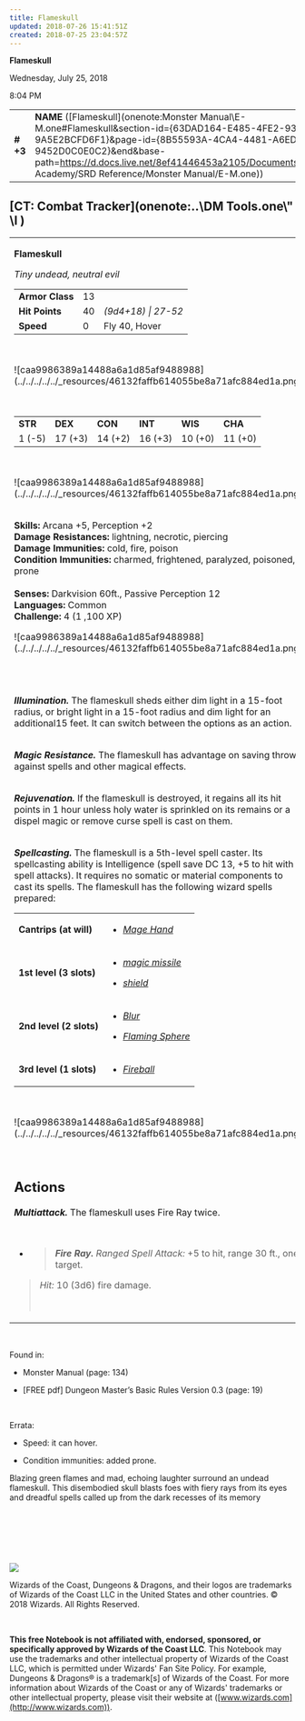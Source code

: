 ```yaml
---
title: Flameskull
updated: 2018-07-26 15:41:51Z
created: 2018-07-25 23:04:57Z
---
```


**Flameskull**

Wednesday, July 25, 2018

8:04 PM

|           |                                                                                                                                                                                                                                                                                              |        |        |        |     |       |         |
|-----------|----------------------------------------------------------------------------------------------------------------------------------------------------------------------------------------------------------------------------------------------------------------------------------------------|--------|--------|--------|-----|-------|---------|
| **\# +3** | **NAME** ([Flameskull](onenote:Monster Manual\\E-M.one#Flameskull&section-id={63DAD164-E485-4FE2-939F-9A5E2BCFD6F1}&page-id={8B55593A-4CA4-4481-A6ED-9452D0C0E0C2}&end&base-path=https://d.docs.live.net/8ef41446453a2105/Documents/Adventure Academy/SRD Reference/Monster Manual/E-M.one)) | **13** | **40** | **40** | \-  | Notes | 1100 XP |

## [CT: Combat Tracker](onenote:..\\DM Tools.one\\" \l )

<table><tbody><tr class="odd"><td><p><strong>Flameskull</strong></p><p><em>Tiny undead, neutral evil<br />
</em></p><table><tbody><tr class="odd"><td><strong>Armor Class</strong></td><td>13</td><td> </td></tr><tr class="even"><td><strong>Hit Points</strong></td><td>40</td><td><em>(9d4+18) | 27-52</em></td></tr><tr class="odd"><td><strong>Speed</strong></td><td>0</td><td>Fly 40, Hover</td></tr></tbody></table><p> </p><p>![caa9986389a14488a6a1d85af9488988](../../../../../_resources/46132faffb614055be8a71afc884ed1a.png)</p><p> </p><table><tbody><tr class="odd"><td><strong>STR</strong></td><td><strong>DEX</strong></td><td><strong>CON</strong></td><td><strong>INT</strong></td><td><strong>WIS</strong></td><td><strong>CHA</strong></td></tr><tr class="even"><td>1 (-5)</td><td>17 (+3)</td><td>14 (+2)</td><td>16 (+3)</td><td>10 (+0)</td><td>11 (+0)</td></tr></tbody></table><p> </p><p>![caa9986389a14488a6a1d85af9488988](../../../../../_resources/46132faffb614055be8a71afc884ed1a.png)</p><p><strong><br />
Skills:</strong> Arcana +5, Perception +2<br />
<strong>Damage Resistances:</strong> lightning, necrotic, piercing<br />
<strong>Damage Immunities:</strong> cold, fire, poison<br />
<strong>Condition Immunities:</strong> charmed, frightened, paralyzed, poisoned, prone<br />
<br />
<strong>Senses:</strong> Darkvision 60ft., Passive Perception 12<br />
<strong>Languages:</strong> Common<br />
<strong>Challenge:</strong> 4 (1 ,100 XP)</p><p>![caa9986389a14488a6a1d85af9488988](../../../../../_resources/46132faffb614055be8a71afc884ed1a.png)</p><p> </p><p><em><strong><br />
Illumination.</strong></em> The flameskull sheds either dim light in a 15-foot radius, or bright light in a 15-foot radius and dim light for an additional15 feet. It can switch between the options as an action.</p><p><em><strong><br />
Magic Resistance.</strong></em> The flameskull has advantage on saving throws against spells and other magical effects.</p><p><em><strong><br />
Rejuvenation.</strong></em> If the flameskull is destroyed, it regains all its hit points in 1 hour unless holy water is sprinkled on its remains or a dispel magic or remove curse spell is cast on them.</p><p><em><strong><br />
Spellcasting.</strong></em> The flameskull is a 5th-level spell caster. Its spellcasting ability is Intelligence (spell save DC 13, +5 to hit with spell attacks). It requires no somatic or material components to cast its spells. The flameskull has the following wizard spells prepared:</p><table><tbody><tr class="odd"><td><strong>Cantrips (at will)</strong></td><td><ul><li><p><a href="onenote:..\\Spellbook\\M-N.one#Mage Hand&amp;section-id={EEF38EE0-5EFC-4A47-9C2E-367214925D15}&amp;page-id={2770C840-4F90-4E7E-A66D-902FEDE0CA91}&amp;end&amp;base-path=https://d.docs.live.net/8ef41446453a2105/Documents/Adventure Academy/SRD Reference"><em>Mage Hand</em></a></p></li></ul></td></tr><tr class="even"><td><strong>1st level (3 slots)</strong></td><td><ul><li><p><a href="onenote:..\\Spellbook\\M-N.one#Magic Missile&amp;section-id={EEF38EE0-5EFC-4A47-9C2E-367214925D15}&amp;page-id={9A493788-0E15-43A0-8AF4-B7872002DD8A}&amp;end&amp;base-path=https://d.docs.live.net/8ef41446453a2105/Documents/Adventure Academy/SRD Reference"><em>magic missile</em></a></p></li><li><p><a href="onenote:..\\Spellbook\\S-T.one#Shield&amp;section-id={F367AE4A-1175-4CCE-BA3F-A099683090F9}&amp;page-id={ACDB73A2-0BE4-4CFB-B75F-5666F2A8F08C}&amp;end&amp;base-path=https://d.docs.live.net/8ef41446453a2105/Documents/Adventure Academy/SRD Reference"><em>shield</em></a></p></li></ul></td></tr><tr class="odd"><td><strong>2nd level (2 slots)</strong></td><td><ul><li><p><a href="onenote:..\\Spellbook\\A-B.one#Blur&amp;section-id={B393F978-44B8-4CA5-94A0-35B9BD6E69FD}&amp;page-id={8232DFF2-D71E-4E6F-AEC0-87D145F770B7}&amp;end&amp;base-path=https://d.docs.live.net/8ef41446453a2105/Documents/Adventure Academy/SRD Reference"><em>Blur</em></a></p></li><li><p><a href="onenote:..\\Spellbook\\E-F.one#Flaming Sphere&amp;section-id={9D76DF92-D437-4006-8BCF-40C1CDF7C609}&amp;page-id={BD969EB6-9887-49CA-8B11-F7D9A518295B}&amp;end&amp;base-path=https://d.docs.live.net/8ef41446453a2105/Documents/Adventure Academy/SRD Reference"><em>Flaming Sphere</em></a></p></li></ul></td></tr><tr class="even"><td><strong>3rd level (1 slots)</strong></td><td><ul><li><p><a href="onenote:..\\Spellbook\\E-F.one#Fireball&amp;section-id={9D76DF92-D437-4006-8BCF-40C1CDF7C609}&amp;page-id={2719C7FA-4413-49E4-A7E1-945917525565}&amp;end&amp;base-path=https://d.docs.live.net/8ef41446453a2105/Documents/Adventure Academy/SRD Reference"><em>Fireball</em></a></p></li></ul></td></tr></tbody></table><p> </p><p>![caa9986389a14488a6a1d85af9488988](../../../../../_resources/46132faffb614055be8a71afc884ed1a.png)</p><p> </p><h2 id="actions"><strong>Actions</strong></h2><p><em><strong>Multiattack.</strong></em> The flameskull uses Fire Ray twice.</p><p> </p><ul><li><blockquote><p><em><strong>Fire Ray.</strong> Ranged Spell Attack:</em> +5 to hit, range 30 ft., one target.</p></blockquote></li></ul><blockquote><p><em>Hit:</em> 10 (3d6) fire damage.</p><p> </p></blockquote></td></tr></tbody></table>

 

Found in:

-   Monster Manual (page: 134)

-   \[FREE pdf\] Dungeon Master’s Basic Rules Version 0.3 (page: 19)

 

Errata:

-   Speed: it can hover.

-   Condition immunities: added prone.

Blazing green flames and mad, echoing laughter surround an undead flameskull. This disembodied skull blasts foes with fiery rays from its eyes and dreadful spells called up from the dark recesses of its memory

 

 

 

![](tmp\media\image2.png)

Wizards of the Coast, Dungeons & Dragons, and their logos are trademarks of Wizards of the Coast LLC in the United States and other countries. © 2018 Wizards. All Rights Reserved.

 

**This free Notebook is not affiliated with, endorsed, sponsored, or specifically approved by Wizards of the Coast LLC**. This Notebook may use the trademarks and other intellectual property of Wizards of the Coast LLC, which is permitted under Wizards' Fan Site Policy. For example, Dungeons & Dragons® is a trademark\[s\] of Wizards of the Coast. For more information about Wizards of the Coast or any of Wizards' trademarks or other intellectual property, please visit their website at ([www.wizards.com](http://www.wizards.com)).
